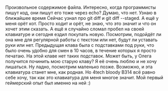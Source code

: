 Произвольное содержимое файла. Интересно, когда программисты пишут код, они пишут его тоже через echo? Думаю, что нет. Узнаю в ближайшее время
Сейчас узнал про git diff и git diff --staged. А ещё у меня орёт кот. Просто ходит и орёт, не знаю, что это значит и что он хочет этим сказать. А ещё я случайно сломал пробел на своей клавиатуре и сегодня ездил покупать новую. Посмотрим, подойдёт ли она мне для регулярной работы с текстом или нет, будут ли уставать руки или нет. Предыдущая клава была с подставками под руки, что было очень удобно для смен в 10 часов, в течение которых я просто печатаю. На этой клаве нет таких подставок. Может быть, у Олега получится починить мою старую клаву? Я её очень люблю и не хочу лишаться. Ну ладно, посмотрим маленько позже. Возможно, и эта клавиатура станет мне, как родная. Но 4tech bloody B314 всё равно себе хочу, так как это клавиатура для меня многое значит. Мой первый геймерский опыт был именно на ней :)


